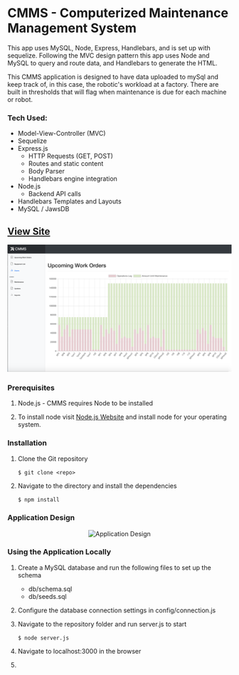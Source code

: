 # CMMS - Computerized Maintenance Management System
This app uses MySQL, Node, Express, Handlebars, and is set up with sequelize.
Following the MVC design pattern this app uses Node and MySQL to query and route data, and Handlebars to generate the HTML.

This CMMS application is designed to have data uploaded to mySql and keep track of, in this case, the robotic's workload at a factory. There are built in thresholds that will flag when maintenance is due for each machine or robot.

### Tech Used:
* Model-View-Controller (MVC)
* Sequelize
* Express.js
    * HTTP Requests (GET, POST)
    * Routes and static content
    * Body Parser
    * Handlebars engine integration
* Node.js
    * Backend API calls
* Handlebars Templates and Layouts
* MySQL / JawsDB

## [View Site](https://maintenance-scheduler-999.herokuapp.com/)


![Maintenance Scheduler image](public/images/cmms.png?raw=true "Eat-Da-Burger")


### Prerequisites
1. Node.js - CMMS requires Node to be installed

2. To install node visit [Node.js Website](https://nodejs.org/en/ "Node.js") and install node for your operating system.


### Installation
1. Clone the Git repository

   ```
   $ git clone <repo>
   ```
2. Navigate to the directory and install the dependencies 
   ```
   $ npm install
   ```
   
### Application Design
<p align="center">
   <img src="samples/architecture.png?raw=true" alt="Application Design" width="800px" align="center" />
</p>


### Using the Application Locally
1. Create a MySQL database and run the following files to set up the schema
    * db/schema.sql
    * db/seeds.sql
2. Configure the database connection settings in config/connection.js
3. Navigate to the repository folder and run server.js to start

   ```
   $ node server.js
   ```

4. Navigate to localhost:3000 in the browser

5. 



   
